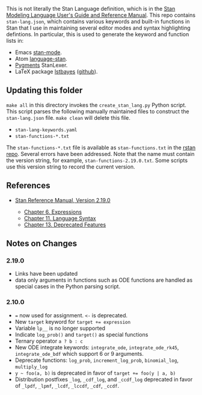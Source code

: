 This is not literally the Stan Language definition, which is in the [Stan Modeling Language User's Guide and Reference Manual](http://mc-stan.org/documentation/).
This repo contains `stan-lang.json`, which contains various keywords and built-in functions in Stan that I use in maintaining several editor modes and syntax highlighting defintions.
In particular, this is used to generate the keyword and function lists in:

- Emacs [stan-mode](https://github.com/stan-dev/stan-mode).
- Atom [language-stan](https://github.com/jrnold/atom-language-stan).
- [Pygments](http://pygments.org/) StanLexer.
- LaTeX package [lstbayes](https://www.ctan.org/pkg/lstbayes) ([github](https://github.com/jrnold/lstbayes)).


## Updating this folder

`make all` in this directory invokes the `create_stan_lang.py` Python script. This script parses the following manually maintained files to construct the `stan-lang.json` file. `make clean` will delete this file.

- `stan-lang-keywords.yaml`
- `stan-functions-*.txt`

The `stan-functions-*.txt` file is available as `stan-functions.txt` in the [rstan repo](https://github.com/stan-dev/rstan/blob/develop/rstan/rstan/tools/stan-functions.txt). Several errors have been addressed. Note that the name must contain the version string, for example, `stan-functions-2.19.0.txt`. Some scripts use this version string to record the current version.


## References

- [Stan Reference Manual, Version 2.19.0](https://mc-stan.org/docs/2_19/reference-manual/index.html)

    - [Chapter 6. Expressions](https://mc-stan.org/docs/2_19/reference-manual/expressions.html)
    - [Chapter 11. Language Syntax](https://mc-stan.org/docs/2_19/reference-manual/language-syntax.html)
    - [Chapter 13. Deprecated Features](https://mc-stan.org/docs/2_19/reference-manual/deprecated-features-appendix.html)


## Notes on Changes
###  2.19.0

- Links have been updated
- data only arguments in functions such as ODE functions are handled as special cases in the Python parsing script.

###  2.10.0

- `=` now used for assignment. `<-` is deprecated.
- New `target` keyword for `target += expression`
- Variable `lp__` is no longer supported
- Indicate `log_prob()` and `target()` as special functions
- Ternary operator `a ? b : c`
- New ODE integrate keywords: `integrate_ode`, `integrate_ode_rk45`, `integrate_ode_bdf` which support 6 or 9 arguments.
- Deprecate functions: `log_prob`, `increment_log_prob`, `binomial_log`, `multiply_log`
- `y ~ foo(a, b)` is deprecated in favor of `target += foo(y | a, b)`
- Distribution postfixes `_log`, `_cdf_log`, and `_ccdf_log` deprecated in favor of
  `_lpdf`, `_lpmf`, `_lcdf`, `_lccdf`, `_cdf`, `_ccdf`.
